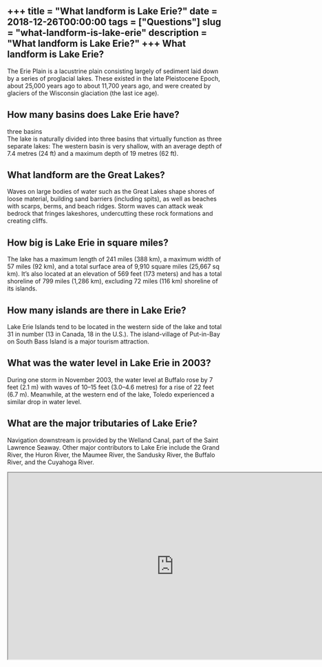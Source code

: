 +++
title = "What landform is Lake Erie?"
date = 2018-12-26T00:00:00
tags = ["Questions"]
slug = "what-landform-is-lake-erie"
description = "What landform is Lake Erie?"
+++
What landform is Lake Erie?
---------------------------

The Erie Plain is a lacustrine plain consisting largely of sediment laid down by a series of proglacial lakes. These existed in the late Pleistocene Epoch, about 25,000 years ago to about 11,700 years ago, and were created by glaciers of the Wisconsin glaciation (the last ice age).

How many basins does Lake Erie have?
------------------------------------

three basins  
The lake is naturally divided into three basins that virtually function as three separate lakes: The western basin is very shallow, with an average depth of 7.4 metres (24 ft) and a maximum depth of 19 metres (62 ft).

What landform are the Great Lakes?
----------------------------------

Waves on large bodies of water such as the Great Lakes shape shores of loose material, building sand barriers (including spits), as well as beaches with scarps, berms, and beach ridges. Storm waves can attack weak bedrock that fringes lakeshores, undercutting these rock formations and creating cliffs.

How big is Lake Erie in square miles?
-------------------------------------

The lake has a maximum length of 241 miles (388 km), a maximum width of 57 miles (92 km), and a total surface area of 9,910 square miles (25,667 sq km). It’s also located at an elevation of 569 feet (173 meters) and has a total shoreline of 799 miles (1,286 km), excluding 72 miles (116 km) shoreline of its islands.

How many islands are there in Lake Erie?
----------------------------------------

Lake Erie Islands tend to be located in the western side of the lake and total 31 in number (13 in Canada, 18 in the U.S.). The island-village of Put-in-Bay on South Bass Island is a major tourism attraction.

What was the water level in Lake Erie in 2003?
----------------------------------------------

During one storm in November 2003, the water level at Buffalo rose by 7 feet (2.1 m) with waves of 10–15 feet (3.0–4.6 metres) for a rise of 22 feet (6.7 m). Meanwhile, at the western end of the lake, Toledo experienced a similar drop in water level.

What are the major tributaries of Lake Erie?
--------------------------------------------

Navigation downstream is provided by the Welland Canal, part of the Saint Lawrence Seaway. Other major contributors to Lake Erie include the Grand River, the Huron River, the Maumee River, the Sandusky River, the Buffalo River, and the Cuyahoga River.

<iframe allow="accelerometer; autoplay; clipboard-write; encrypted-media; gyroscope; picture-in-picture" allowfullscreen="" class="__youtube_prefs__  epyt-is-override  no-lazyload" data-no-lazy="1" data-origheight="433" data-origwidth="770" data-skipgform_ajax_framebjll="" height="433" id="_ytid_37793" loading="lazy" src="https://www.youtube.com/embed/WwhcrpJTzGQ?enablejsapi=1&autoplay=0&cc_load_policy=0&cc_lang_pref=&iv_load_policy=1&loop=0&modestbranding=0&rel=1&fs=1&playsinline=0&autohide=2&theme=dark&color=red&controls=1&" title="YouTube player" width="770"></iframe>
